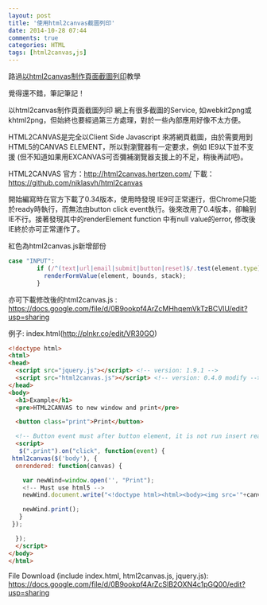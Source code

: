 ```yaml
---
layout: post
title: '使用html2canvas截圖列印'
date: 2014-10-28 07:44
comments: true
categories: HTML
tags: [html2canvas,js]
---
```

路過[以html2canvas制作頁面截圖列印](http://wengsi62.blogspot.tw/2013/03/html2canvas.html)教學

覺得還不錯，筆記筆記！
<!--more-->

>
 以html2canvas制作頁面截圖列印
網上有很多截圖的Service, 如webkit2png或khtml2png，但始終也要經過第三方處理，對於一些內部應用好像不太方便。
>
HTML2CANVAS是完全以Client Side Javascript 來將網頁截圖，由於需要用到HTML5的CANVAS ELEMENT，所以對瀏覽器有一定要求，例如 IE9以下並不支援 (但不知道如果用EXCANVAS可否彌補瀏覽器支援上的不足，稍後再試吧)。
>
HTML2CANVAS
官方：http://html2canvas.hertzen.com/
下載：https://github.com/niklasvh/html2canvas
>
開始編寫時在官方下載了0.34版本，使用時發現 IE9可正常運行，但Chrome只能於ready時執行，而無法由button click event執行。後來改用了0.4版本，卻輪到 IE不行。接著發現其中的renderElement function 中有null value的error, 修改後IE終於亦可正常運作了。
>
紅色為html2canvas.js新增部份
```javascript
case "INPUT":
        if (/^(text|url|email|submit|button|reset)$/.test(element.type) && (element.value || element.placeholder || "").length > 0){
          renderFormValue(element, bounds, stack);
        }
```
>
亦可下載修改後的html2canvas.js :
https://docs.google.com/file/d/0B9ookpf4ArZcMHhqemVkTzBCVlU/edit?usp=sharing
>
例子: index.html(http://plnkr.co/edit/VR30GO)
>
```html
<!doctype html>
<html>
<head>
  <script src="jquery.js"></script> <!-- version: 1.9.1 -->
  <script src="html2canvas.js"></script> <!-- version: 0.4.0 modify -->
</head>
<body>
  <h1>Example</h1>
  <pre>HTML2CANVAS to new window and print</pre>

  <button class="print">Print</button>

  <!-- Button event must after button element, it is not run insert ready() -->
  <script>
   $(".print").on("click", function(event) {
 html2canvas($('body'), {
  onrendered: function(canvas) {

    var newWind=window.open('', "Print");
    <!-- Must use html5 -->
    newWind.document.write("<!doctype html><html><body><img src='"+canvas.toDataURL()+"'/></body></html>");

    newWind.print();
   }
 });

  });
  </script>
</body>
</html>
```

File Download (include index.html, html2canvas.js, jquery.js):
https://docs.google.com/file/d/0B9ookpf4ArZcSlB2OXN4c1pGQ00/edit?usp=sharing
